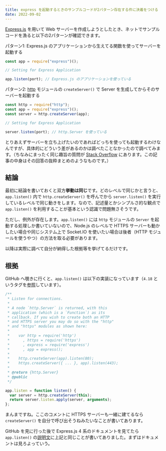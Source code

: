 ```yaml
---
title: express を起動するときのサンプルコードが2パターン存在する件に決着をつける
date: 2022-09-02
---
```


[Express.js](https://expressjs.com/) を用いて Web サーバーを作成しようとしたとき、ネットでサンプルコードを漁ると以下の2パターンが確認できます。

パターン1: Express.js のアプリケーションから生えてる関数を使ってサーバーを起動する
```js
const app = require("express")();

// Setting for Express Application

app.listen(port); // Express.js のアプリケーションを使っている
```

パターン2: [http](https://nodejs.org/api/http.html) モジュールの `createServer()` で Server を生成してからそのサーバーを起動する
```js
const http = require("http");
const app = require("express")();
const server = http.createServer(app);

// Setting for Express Application

server.listen(port); // http.Server を使っている
```

とりあえずサーバーを立ち上げたいのであればどっちを使っても起動するわけなんですが、具体的にどういう差があるのかは調べたことなかったので調べてみます。（ちなみにまったく同じ趣旨の質問が [Stack Overflow](https://stackoverflow.com/questions/17696801/express-js-app-listen-vs-server-listen) にあります。この記事の中身はその回答の抜粋まとめのようなものです。）


## 結論

最初に結論を書いておくと双方**挙動は同じ**です。どのレベルで同じかと言うと、`app.listen()` 内で `http.createServer()` を呼んでから `server.listen()` を実行しているレベルで同じ動きをします。なので、記述量とかシンプルさ的な観点で `app.listen()` を利用することが基本という認識で問題無さそうです。

ただし、例外が存在します。`app.listen()` には `http` モジュールの `Server` を起動する処理しか書いていないので、Node.js のレベルで HTTPS サーバーも動かしたい場合や同じシステム上で Socket.IO を使いたい場合は後者（HTTP モジュールを使うやつ）の方法を取る必要があります。

以降は実際に調べて自分が納得した根拠等を挙げてるだけです。

## 根拠

GitHub へ覗きに行くと、`app.listen()` は以下の実装になっています（`4.18` というタグを[参照](https://github.com/expressjs/express/blob/4.18/lib/application.js#L633-L636)しています）。

```js
/**
 * Listen for connections.
 *
 * A node `http.Server` is returned, with this
 * application (which is a `Function`) as its
 * callback. If you wish to create both an HTTP
 * and HTTPS server you may do so with the "http"
 * and "https" modules as shown here:
 *
 *    var http = require('http')
 *      , https = require('https')
 *      , express = require('express')
 *      , app = express();
 *
 *    http.createServer(app).listen(80);
 *    https.createServer({ ... }, app).listen(443);
 *
 * @return {http.Server}
 * @public
 */

app.listen = function listen() {
  var server = http.createServer(this);
  return server.listen.apply(server, arguments);
};
```

まんまですね。ここのコメントに HTTPS サーバーも一緒に建てるなら `createServer()` を自分で呼び出そうねみたいなことが書いてあります。

GitHub を見に行った後で Express.js 4 系のドキュメントを見てたら `app.listen()` の[説明文](https://expressjs.com/en/api.html#app.listen)に上記と同じことが書いてありました。まずはドキュメントは見ろよっていう。

